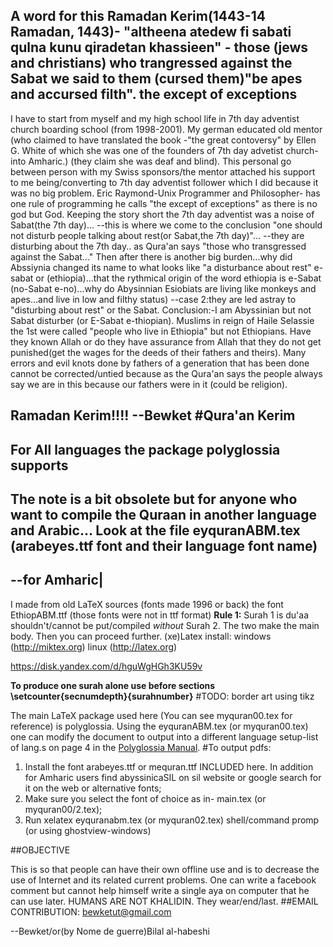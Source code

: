A word for this Ramadan Kerim(1443-14 Ramadan, 1443)- "altheena atedew fi sabati qulna kunu qiradetan khassieen" -
 those (jews and christians) who trangressed against the Sabat we said to them (cursed them)"be apes and accursed filth".
the except of exceptions
----------------------------------
I have to start from myself and my high school life in 7th day adventist church boarding school (from 1998-2001). My german educated old mentor (who claimed to have translated the book -"the great contoversy" by Ellen G. White of which she was one of the founders of 7th day advetist church-into Amharic.) (they claim she was deaf and blind). This personal go between person with my Swiss sponsors/the mentor attached his support to me being/converting to 7th day adventist follower which I did because it was no big problem. 
Eric Raymond-Unix Programmer and Philosopher- has one rule of programming he calls "the except of exceptions" as there is no god but God. Keeping the story short the 7th day adventist was a noise of Sabat(the 7th day)...
--this is where we come to the conclusion "one should not disturb people talking about rest(or Sabat,the 7th day)"...
--they are disturbing about the 7th day..
as Qura'an says "those who transgressed against the Sabat..."
Then after there is another big burden...why did Abssiynia changed its name to what looks like "a disturbance about rest" e-sabat or (ethiopia)...that the rythmical origin of the word ethiopia is e-Sabat (no-Sabat e-no)...why do Abysinnian Esiobiats are living like monkeys and apes...and live in low and filthy status)
--case 2:they are led astray to "disturbing about rest" or the Sabat.
Conclusion:-I am Abyssinian but not Sabat disturber (or E-Sabat e-thiopian). Muslims in reign of Haile Selassie the 1st were called "people who live in Ethiopia" but not Ethiopians.
Have they known Allah or do they have assurance from Allah that they do not get punished(get the wages for the deeds of their fathers and theirs). Many errors and evil knots done by fathers of a generation that has been done cannot be corrected/untied because as the Qura'an says the people always say we are in this because our fathers were in it (could be religion).

Ramadan Kerim!!!!
--Bewket
#Qura'an Kerim
-----------------------------------------
For All languages the package polyglossia supports
-----------------------------------------
The note is a bit obsolete but for anyone who want to compile the Quraan in another language and Arabic...
Look at the file eyquranABM.tex (arabeyes.ttf font and their language font name)
--------------
--for Amharic|
--------------
 I made from old LaTeX sources (fonts made 1996 or back)
 the font EthiopABM.ttf (those fonts were not in ttf format)
**Rule 1:**
Surah 1 is du'aa shouldn't/cannot be put/compiled *without* Surah 2. The two make the main body.
Then you can proceed further.
(xe)Latex install: windows (http://miktex.org) linux (http://latex.org)
 
https://disk.yandex.com/d/hguWgHGh3KU59v

**To produce one surah alone use before sections \setcounter{secnumdepth}{surahnumber}**
#TODO: border art using tikz<br/>

The main LaTeX package used here (You can see myquran00.tex for reference) is polyglossia.
Using the eyquranABM.tex (or myquran00.tex) one can modify the document to output into a different language setup-list of lang.s on page 4 in the [Polyglossia Manual](http://planethio.com/polyglossia.pdf).
#To output pdfs:  
1. Install the font arabeyes.ttf or mequran.ttf  INCLUDED here. In addition for Amharic users find abyssinicaSIL on sil website or google search for it on the web or alternative fonts; <br/> 
2. Make sure you select the font of choice as in- main.tex (or myquran00/2.tex);<br/>
3. Run <it>xelatex eyquranabm.tex </it> (or myquran02.tex) shell/command promp (or using ghostview-windows) 

##OBJECTIVE

This is so that people can have their own offline use and is to decrease the use of Internet and its related current problems. One can write a facebook comment but cannot help himself write a single aya on computer that he can use later. HUMANS ARE NOT KHALIDIN. They wear/end/last. 
##EMAIL CONTRIBUTION:
bewketut@gmail.com

--Bewket/or(by Nome de guerre)Bilal al-habeshi
 
